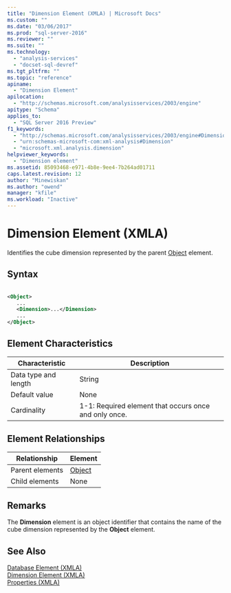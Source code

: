 ```yaml
---
title: "Dimension Element (XMLA) | Microsoft Docs"
ms.custom: ""
ms.date: "03/06/2017"
ms.prod: "sql-server-2016"
ms.reviewer: ""
ms.suite: ""
ms.technology: 
  - "analysis-services"
  - "docset-sql-devref"
ms.tgt_pltfrm: ""
ms.topic: "reference"
apiname: 
  - "Dimension Element"
apilocation: 
  - "http://schemas.microsoft.com/analysisservices/2003/engine"
apitype: "Schema"
applies_to: 
  - "SQL Server 2016 Preview"
f1_keywords: 
  - "http://schemas.microsoft.com/analysisservices/2003/engine#Dimension"
  - "urn:schemas-microsoft-com:xml-analysis#Dimension"
  - "microsoft.xml.analysis.dimension"
helpviewer_keywords: 
  - "Dimension element"
ms.assetid: 85093468-e971-4b8e-9ee4-7b264ad01711
caps.latest.revision: 12
author: "Minewiskan"
ms.author: "owend"
manager: "kfile"
ms.workload: "Inactive"
---
```

# Dimension Element (XMLA)
  Identifies the cube dimension represented by the parent [Object](../../../analysis-services/xmla/xml-elements-properties/object-element-dimension-xmla.md) element.  
  
## Syntax  
  
```xml  
  
<Object>  
   ...  
   <Dimension>...</Dimension>  
   ...  
</Object>  
```  
  
## Element Characteristics  
  
|Characteristic|Description|  
|--------------------|-----------------|  
|Data type and length|String|  
|Default value|None|  
|Cardinality|1-1: Required element that occurs once and only once.|  
  
## Element Relationships  
  
|Relationship|Element|  
|------------------|-------------|  
|Parent elements|[Object](../../../analysis-services/xmla/xml-elements-properties/object-element-dimension-xmla.md)|  
|Child elements|None|  
  
## Remarks  
 The **Dimension** element is an object identifier that contains the name of the cube dimension represented by the **Object** element.  
  
## See Also  
 [Database Element &#40;XMLA&#41;](../../../analysis-services/xmla/xml-elements-properties/database-element-xmla.md)   
 [Dimension Element (XMLA)](../../../analysis-services/xmla/xml-elements-properties/dimension-element-xmla.md)   
 [Properties &#40;XMLA&#41;](../../../analysis-services/xmla/xml-elements-properties/xml-elements-properties.md)  
  
  
